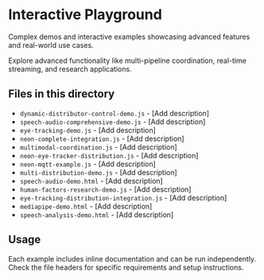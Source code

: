 # Interactive Playground

Complex demos and interactive examples showcasing advanced features and real-world use cases.

Explore advanced functionality like multi-pipeline coordination, real-time streaming, and research applications.

## Files in this directory

- `dynamic-distributor-control-demo.js` - [Add description]
- `speech-audio-comprehensive-demo.js` - [Add description]
- `eye-tracking-demo.js` - [Add description]
- `neon-complete-integration.js` - [Add description]
- `multimodal-coordination.js` - [Add description]
- `neon-eye-tracker-distribution.js` - [Add description]
- `neon-mqtt-example.js` - [Add description]
- `multi-distribution-demo.js` - [Add description]
- `speech-audio-demo.html` - [Add description]
- `human-factors-research-demo.js` - [Add description]
- `eye-tracking-distribution-integration.js` - [Add description]
- `mediapipe-demo.html` - [Add description]
- `speech-analysis-demo.html` - [Add description]

## Usage

Each example includes inline documentation and can be run independently. Check the file headers for specific requirements and setup instructions.
